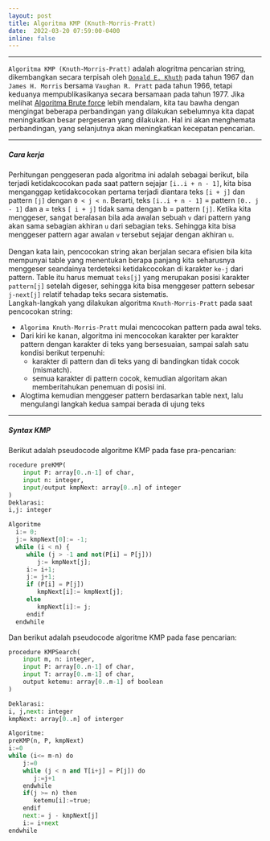 ```yaml
---
layout: post
title: Algoritma KMP (Knuth-Morris-Pratt)
date:  2022-03-20 07:59:00-0400
inline: false
---
```


***
`Algoritma KMP (Knuth-Morris-Pratt)` adalah alogritma pencarian string, dikembangkan secara terpisah oleh [`Donald E. Khuth`](https://id.wikipedia.org/wiki/Donald_Knuth) pada tahun 1967 dan `James H. Morris` bersama `Vaughan R. Pratt` pada tahun 1966, tetapi keduanya mempublikasikanya secara bersamaan pada tahun 1977. Jika melihat [Algoritma Brute force](announcement_1.md) lebih mendalam, kita tau bawha dengan mengingat beberapa perbandingan yang dilakukan sebelumnya kita dapat meningkatkan besar pergeseran yang dilakukan. Hal ini akan menghemata perbandingan, yang selanjutnya akan meningkatkan kecepatan pencarian.

***
##### Cara kerja
Perhitungan penggeseran pada algoritma ini adalah sebagai berikut, bila terjadi ketidakcocokan pada saat pattern sejajar `[i..i + n - 1]`, kita bisa menganggap ketidakcocokan pertama terjadi diantara teks `[i + j]` dan pattern `[j]` dengan `0 < j < n`. Berarti, teks `[i..i + n - 1]` = pattern `[0.. j - 1]` dan a = teks `[ i + j]` tidak sama dengan b = pattern `[j]`. Ketika kita menggeser, sangat beralasan bila ada awalan sebuah `v` dari pattern yang akan sama sebagian akhiran `u` dari sebagian teks. Sehingga kita bisa menggeser pattern agar awalan `v` tersebut sejajar dengan akhiran `u`.<br> <br>
Dengan kata lain, pencocokan string akan berjalan secara efisien bila kita mempunyai table yang menentukan berapa panjang kita seharusnya menggeser seandainya terdeteksi ketidakcocokan di karakter `ke-j` dari pattern. Table itu harus memuat `teks[j]` yang merupakan posisi karakter `pattern[j]` setelah digeser, sehingga kita bisa menggeser pattern sebesar `j-next[j]` relatif tehadap teks secara sistematis.<br> 
Langkah-langkah yang dilakukan algoritma `Knuth-Morris-Pratt` pada saat pencocokan string:
* `Algorima Knuth-Morris-Pratt` mulai mencocokan pattern pada awal teks.
* Dari kiri ke kanan, algoritma ini mencocokan karakter per karakter pattern dengan karakter di teks yang bersesuaian, sampai salah satu kondisi berikut terpenuhi:
  * karakter di pattern dan di teks yang di bandingkan tidak cocok (mismatch).
  * semua karakter di pattern cocok, kemudian algoritam akan memberitahukan penemuan di posisi ini.
* Alogtima kemudian menggeser pattern berdasarkan table next, lalu mengulangi langkah kedua sampai berada di ujung teks 

***
##### Syntax KMP
Berikut adalah pseudocode algoritme KMP pada fase pra-pencarian:
```python
rocedure preKMP(
    input P: array[0..n-1] of char,
    input n: integer,
    input/output kmpNext: array[0..n] of integer
)
Deklarasi:
i,j: integer

Algoritme
  i:= 0;
  j:= kmpNext[0]:= -1;
  while (i < n) {
     while (j > -1 and not(P[i] = P[j]))
        j:= kmpNext[j];
     i:= i+1;
     j:= j+1;
     if (P[i] = P[j])
        kmpNext[i]:= kmpNext[j];
     else
        kmpNext[i]:= j;
     endif
  endwhile
```
Dan berikut adalah pseudocode algoritme KMP pada fase pencarian:
```python
procedure KMPSearch(
    input m, n: integer,
    input P: array[0..n-1] of char,
    input T: array[0..m-1] of char,
    output ketemu: array[0..m-1] of boolean
)

Deklarasi:
i, j,next: integer 
kmpNext: array[0..n] of interger

Algoritme:
preKMP(n, P, kmpNext) 
i:=0
while (i<= m-n) do
    j:=0
    while (j < n and T[i+j] = P[j]) do 
       j:=j+1
    endwhile
    if(j >= n) then
       ketemu[i]:=true;
    endif
    next:= j - kmpNext[j]
    i:= i+next
endwhile
```